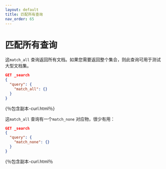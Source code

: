 ```yaml
---
layout: default
title: 匹配所有查询
nav_order: 65
---
```


# 匹配所有查询

这`match_all` 查询返回所有文档。如果您需要返回整个集合，则此查询可用于测试大型文档集。

```json
GET _search
{
  "query": {
    "match_all": {}
  }
}
```
{％包含副本-curl.html％}

这`match_all` 查询有一个`match_none` 对应物，很少有用：

```json
GET _search
{
  "query": {
    "match_none": {}
  }
}
```
{％包含副本-curl.html％

